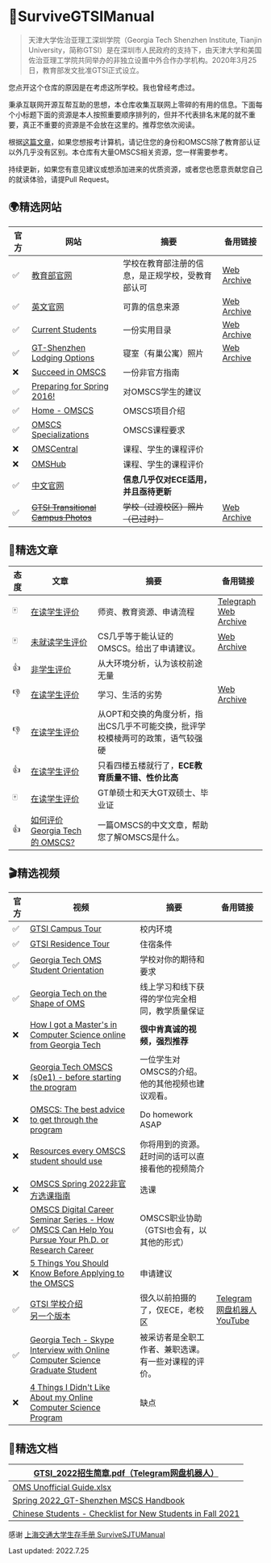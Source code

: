 # 🐝SurviveGTSIManual

> 天津大学佐治亚理工深圳学院（Georgia Tech Shenzhen Institute, Tianjin University，简称GTSI）是在深圳市人民政府的支持下，由天津大学和美国佐治亚理工学院共同举办的非独立设置中外合作办学机构。2020年3月25日，教育部发文批准GTSI正式设立。

您点开这个仓库的原因是在考虑这所学校。我也曾经考虑过。

秉承互联网开源互帮互助的思想，本仓库收集互联网上零碎的有用的信息。下面每个小标题下面的资源是本人按照重要顺序排列的，但并不代表排名末尾的就不重要，真正不重要的资源是不会放在这里的。推荐您依次阅读。

根据[这篇文章](#omscs)，如果您想报考计算机，请记住您的身份和OMSCS除了教育部认证以外几乎没有区别。本仓库有大量OMSCS相关资源，您一样需要参考。

持续更新，如果您有意见建议或想添加进来的优质资源，或者您也愿意贡献您自己的就读体验，请提Pull Request。



## 🌍精选网站

| 官方 | 网站                                                         | 摘要                                             | 备用链接                                                     |
| ---- | ------------------------------------------------------------ | ------------------------------------------------ | ------------------------------------------------------------ |
| ✅    | [教育部官网](https://www.crs.jsj.edu.cn/aproval/detail/2766) | 学校在教育部注册的信息，是正规学校，受教育部认可 | [Web Archive](https://web.archive.org/web/20220528083820/https://www.crs.jsj.edu.cn/aproval/detail/2766) |
| ✅    | [英文官网](https://shenzhen.gatech.edu)                      | 可靠的信息来源                                   | [Web Archive](https://web.archive.org/web/20220703081443/https://www.shenzhen.gatech.edu/) |
| ✅    | [Current Students](https://www.shenzhen.gatech.edu/current-students/) | 一份实用目录                                     | [Web Archive](https://web.archive.org/web/20220604082716/https://www.shenzhen.gatech.edu/current-students/) |
| ✅    | [GT-Shenzhen Lodging Options](https://www.shenzhen.gatech.edu/current-students/gt-shenzhen-lodging-options/) | 寝室（有巢公寓）照片                             | [Web Archive](https://web.archive.org/web/20220604082720/https://www.shenzhen.gatech.edu/current-students/gt-shenzhen-lodging-options/) |
| ❌    | [Succeed in OMSCS](http://omscs.wikidot.com/)                | 一份非官方指南                                   |                                                              |
| ✅    | [Preparing for Spring 2016!](https://www.reddit.com/r/OMSCS/comments/3rghng/preparing_for_spring_2016/) | 对OMSCS学生的建议                                |                                                              |
| ✅    | [Home - OMSCS](https://omscs.gatech.edu)                     | OMSCS项目介绍                                    |                                                              |
| ✅    | [OMSCS Specializations](https://omscs.gatech.edu/program-info/specializations) | OMSCS课程要求                                    |                                                              |
| ❌    | [OMSCentral](https://www.omscentral.com/)                    | 课程、学生的课程评价                             |                                                              |
| ❌    | [OMSHub](https://omshub.org/)                                | 课程、学生的课程评价                             |                                                              |
| ✅    | [中文官网](http://www.gtsi.edu.cn)                           | **信息几乎仅对ECE适用，并且亟待更新**            |                                                              |
| ✅    | ~~[GTSI Transitional Campus Photos](https://www.shenzhen.gatech.edu/gt-shenzhen-campus-photos/)~~ | ~~学校（过渡校区）照片（已过时）~~               | [Web Archive](https://web.archive.org/web/20220604082551/https://shenzhen.gatech.edu/gt-shenzhen-campus-photos/) |



## 📖精选文章

| 态度 | 文章                                                         | 摘要                                                         | 备用链接                                                     |
| ---- | ------------------------------------------------------------ | ------------------------------------------------------------ | ------------------------------------------------------------ |
| 🀄️    | [在读学生评价](https://www.zhihu.com/question/39689377/answer/2089696520) | 师资、教育资源、申请流程                                     | [Telegraph](https://telegra.ph/怎么样评价天津大学佐治亚理工合办的深圳研究院-07-21)<br />[Web Archive](https://web.archive.org/web/20220721072757/https://www.zhihu.com/question/39689377/answer/2089696520) |
| 🀄️    | <span id="omscs">[未就读学生评价](https://www.zhihu.com/question/39689377/answer/2486316349)</span> | CS几乎等于能认证的OMSCS。给出了申请建议。                    | [Web Archive](https://web.archive.org/web/20220718111153/https://www.zhihu.com/question/39689377/answer/2486316349) |
| 👍    | [非学生评价](https://www.zhihu.com/question/39689377/answer/2430286020) | 从大环境分析，认为该校前途无量                               |                                                              |
| 👎    | [在读学生评价](https://www.zhihu.com/question/39689377/answer/2130205892) | 学习、生活的劣势                                             | [Web Archive](https://web.archive.org/web/20220722051423/https://www.zhihu.com/question/39689377/answer/2130205892) |
| 👎    | [在读学生评价](https://www.zhihu.com/question/39689377/answer/2416400617) | 从OPT和交换的角度分析，指出CS几乎不可能交换，批评学校模棱两可的政策，语气较强硬 |                                                              |
| 👍    | [在读学生评价](https://www.1point3acres.com/bbs/thread-655947-1-1.html) | 只看四楼五楼就行了，**ECE教育质量不错、性价比高**            |                                                              |
| 🀄️    | [在读学生评价](https://www.zhihu.com/question/39689377/answer/2124180545) | GT单硕士和天大GT双硕士、毕业证                               |                                                              |
| 👍    | [如何评价 Georgia Tech 的 OMSCS?](https://www.zhihu.com/question/24570155/answer/37717958) | 一篇OMSCS的中文文章，帮助您了解OMSCS是什么。                 |                                                              |

## 🎬精选视频

| 官方 | 视频                                                         | 摘要                                                  | 备用链接                                                     |
| ---- | ------------------------------------------------------------ | ----------------------------------------------------- | ------------------------------------------------------------ |
| ✅    | [GTSI Campus Tour](https://www.bilibili.com/video/BV1CS4y1K7MD) | 校内环境                                              |                                                              |
| ✅    | [GTSI Residence Tour](https://youtu.be/JtS_J6wHJ4o)          | 住宿条件                                              |                                                              |
| ✅    | [Georgia Tech OMS Student Orientation](https://youtube.com/playlist?list=PLl2dezBNo_Bme8RliCeBnjeK5_KnElfNU) | 学校对你的期待和要求                                  |                                                              |
| ✅    | [Georgia Tech on the Shape of OMS](https://youtu.be/zihmiLx3Xlk) | 线上学习和线下获得的学位完全相同，教学质量保证        |                                                              |
| ❌    | [How I got a Master's in Computer Science online from Georgia Tech](https://youtu.be/Xf1yOp8tILA) | **很中肯真诚的视频，强烈推荐**                        |                                                              |
| ❌    | [Georgia Tech OMSCS (s0e1) - before starting the program](https://www.youtube.com/watch?v=T3jyD3oqmW4) | 一位学生对OMSCS的介绍。<br />他的其他视频也建议观看。 |                                                              |
| ❌    | [OMSCS: The best advice to get through the program](https://youtu.be/FzAdoqkUWXE) | Do homework ASAP                                      |                                                              |
| ❌    | [Resources every OMSCS student should use](https://www.youtube.com/watch?v=9zRWHD3aLek) | 你将用到的资源。赶时间的话可以直接看他的视频简介      |                                                              |
| ❌    | [OMSCS Spring 2022非官方选课指南](https://youtu.be/AjR0jqpoK-M) | 选课                                                  |                                                              |
| ✅    | [OMSCS Digital Career Seminar Series - How OMSCS Can Help You Pursue Your Ph.D. or Research Career](https://youtu.be/qQkq4XufQ5U) | OMSCS职业协助（GTSI也会有，以其他的形式）             |                                                              |
| ❌    | [5 Things You Should Know Before Applying to the OMSCS](https://youtu.be/jPgiDo5ExRQ) | 申请建议                                              |                                                              |
| ✅    | [GTSI 学校介绍](http://www.gtsi.edu.cn/media/videos/GT-Shenzhen.mp4?modestbranding=1&rel=0&controls=0&showinfo=0&html5=1&autoplay=1)<br />[另一个版本](https://www.youtube.com/watch?v=Fd_GyU4ylAE) | 很久以前拍摄的了，仅ECE，老校区                       | [Telegram网盘机器人](https://t.me/WangPanBOT?start=file9fd0605b953fdc42)<br />[YouTube](https://www.youtube.com/watch?v=iOc3Rkg9v24) |
| ✅    | [Georgia Tech - Skype Interview with Online Computer Science Graduate Student](https://www.youtube.com/watch?v=ax9ybaxbmv8) | 被采访者是全职工作者、兼职选课。有一些对课程的评价。  |                                                              |
| ❌    | [4 Things I Didn't Like About my Online Computer Science Program](https://www.youtube.com/watch?v=PpEXo6EkWsc) | 缺点                                                  |                                                              |

## 📃精选文档

| [GTSI_2022招生简章.pdf（Telegram网盘机器人）](https://t.me/WangPanBOT?start=file1752d1c78b035d3f) |
| ------------------------------------------------------------ |
| [OMS Unofficial Guide.xlsx](https://docs.google.com/spreadsheets/d/1elFP6k8zEOubNJ7lIFNmgTP5J-vKoS4R/htmlview) |
| [Spring 2022_GT-Shenzhen MSCS Handbook](https://docs.qq.com/pdf/DTmJ2aUtqa1ViTVF3?&u=03e978e634e649b7af8e8c2295d5f3a0) |
| [Chinese Students - Checklist for New Students in Fall 2021](https://docs.qq.com/doc/DTkVsZmxKRUdHSGRj) |

感谢 [上海交通大学生存手册  SurviveSJTUManual](https://github.com/SurviveSJTU/SurviveSJTUManual)

Last updated: 2022.7.25
